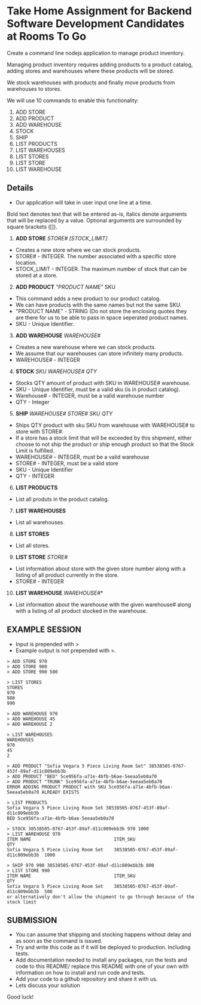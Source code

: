 # Take Home Assignment for Backend Software Development Candidates at Rooms To Go

Create a command line nodejs application to manage product inventory.

Managing product inventory requires adding products to a product catalog, adding stores and warehouses where these products will be stored. 

We stock warehouses with products and finally move products from warehouses to stores.

We will use 10 commands to enable this functionality: 
1. ADD STORE
2. ADD PRODUCT 
3. ADD WAREHOUSE 
4. STOCK 
5. SHIP 
6. LIST PRODUCTS
7. LIST WAREHOUSES
8. LIST STORES
9. LIST STORE
10. LIST WAREHOUSE

## Details
- Our application will take in user input one line at a time.

Bold text denotes text that will be entered as-is, italics denote arguments that will be replaced by a value. Optional arguments are surrounded by square brackets ([]).

1. **ADD STORE** *STORE#* *[STOCK_LIMIT]*
- Creates a new store where we can stock products. 
- STORE# - INTEGER. The number associated with a specific store location.
- STOCK_LIMIT - INTEGER. The maximum number of stock that can be stored at a store.

2. **ADD PRODUCT** *"PRODUCT NAME"* SKU
- This command adds a new product to our product catalog.
- We can have products with the same names but not the same SKU.
- "PRODUCT NAME" - STRING (Do not store the enclosing quotes they are there for us to be able to pass in space seperated product names.
- SKU - Unique Identifier.

3. **ADD WAREHOUSE** *WAREHOUSE#* 
- Creates a new warehouse where we can stock products.
- We assume that our warehouses can store infinitely many products.
- WAREHOUSE# - INTEGER

4. **STOCK** *SKU* *WAREHOUSE#* *QTY*
- Stocks QTY amount of product with SKU in WAREHOUSE# warehouse.
- SKU - Unique Identifier, must be a valid sku (is in product catalog).
- Warehouse# - INTEGER, must be a valid warehouse number
- QTY - Integer

5. **SHIP** *WAREHOUSE#* *STORE#* *SKU* *QTY*
- Ships QTY product with sku SKU from warehouse with WAREHOUSE# to store with STORE#.
- If a store has a stock limit that will be exceeded by this shipment, either choose to not ship the product or ship enough product so that the Stock Limit is fulfilled.
- WAREHOUSE# - INTEGER, must be a valid warehouse
- STORE# - INTEGER, must be a valid store
- SKU - Unique Identifier
- QTY - INTEGER 

6. **LIST PRODUCTS**
- List all produts in the product catalog.

7. **LIST WAREHOUSES**
- List all warehouses.

8. **LIST STORES**
- List all stores.

9. **LIST STORE** *STORE#*
- List information about store with the given store number along with a listing of all product currently in the store.
- STORE# - INTEGER

10. **LIST WAREHOUSE** *WAREHOUSE#**
- List information about the warehouse with the given warehouse# along with a listing of all product stocked in the warehouse.

## EXAMPLE SESSION
- Input is prepended with >
- Example output is not prepended with >.

```
> ADD STORE 970
> ADD STORE 980
> ADD STORE 990 500

> LIST STORES
STORES
970
980 
990

> ADD WAREHOUSE 970
> ADD WAREHOUSE 45
> ADD WAREHOUSE 2

> LIST WAREHOUSES
WAREHOUSES
970
45
2

> ADD PRODUCT "Sofia Vegara 5 Piece Living Room Set" 38538505-0767-453f-89af-d11c809ebb3b
> ADD PRODUCT "BED" 5ce956fa-a71e-4bfb-b6ae-5eeaa5eb0a70
> ADD PRODUCT "TRUNK" 5ce956fa-a71e-4bfb-b6ae-5eeaa5eb0a70
ERROR ADDING PRODUCT PRODUCT with SKU 5ce956fa-a71e-4bfb-b6ae-5eeaa5eb0a70 ALREADY EXISTS

> LIST PRODUCTS
Sofia Vegara 5 Piece Living Room Set 38538505-0767-453f-89af-d11c809ebb3b
BED 5ce956fa-a71e-4bfb-b6ae-5eeaa5eb0a70

> STOCK 38538505-0767-453f-89af-d11c809ebb3b 970 1000
> LIST WAREHOUSE 970
ITEM NAME                               ITEM_SKU                              QTY
Sofia Vegara 5 Piece Living Room Set    38538505-0767-453f-89af-d11c809ebb3b  1000

> SHIP 970 990 38538505-0767-453f-89af-d11c809ebb3b 800
> LIST STORE 990
ITEM NAME                               ITEM_SKU                              QTY
Sofia Vegara 5 Piece Living Room Set    38538505-0767-453f-89af-d11c809ebb3b  500 
or alternatively don't allow the shipment to go through because of the stock limit
```

## SUBMISSION
- You can assume that shipping and stocking happens without delay and as soon as the command is issued.
- Try and write this code as if it will be deployed to production. Including tests.
- Add documentation needed to install any packages, run the tests and code to this README/ replace this README with one of your own with information on how to install and run code and tests.
- Add your code to a github repository and share it with us.
- Lets discuss your solution

Good luck!

